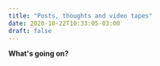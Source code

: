 ```yaml
---
title: "Posts, thoughts and video tapes"
date: 2020-10-22T10:33:05-03:00
draft: false
---
```


**What's going on?**
